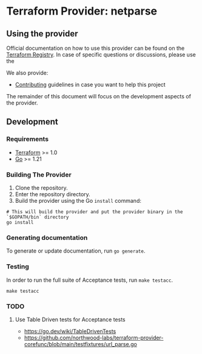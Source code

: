 # Terraform Provider: netparse

## Using the provider

Official documentation on how to use this provider can be found on the
[Terraform Registry](https://registry.terraform.io/providers/gmeligio/url/latest/docs).
In case of specific questions or discussions, please use the

We also provide:

- [Contributing](.github/CONTRIBUTING.md) guidelines in case you want to help this project

The remainder of this document will focus on the development aspects of the provider.

## Development

### Requirements

- [Terraform](https://developer.hashicorp.com/terraform/downloads) >= 1.0
- [Go](https://golang.org/doc/install) >= 1.21

### Building The Provider

1. Clone the repository.
1. Enter the repository directory.
1. Build the provider using the Go `install` command:

```shell
# This will build the provider and put the provider binary in the `$GOPATH/bin` directory
go install
```

### Generating documentation

To generate or update documentation, run `go generate`.

### Testing

In order to run the full suite of Acceptance tests, run `make testacc`.

```shell
make testacc
```

### TODO

1. Use Table Driven tests for Acceptance tests

    - <https://go.dev/wiki/TableDrivenTests>
    - <https://github.com/northwood-labs/terraform-provider-corefunc/blob/main/testfixtures/url_parse.go>
